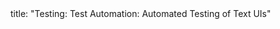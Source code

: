 <frontmatter>
title: "Testing: Test Automation: Automated Testing of Text UIs"
</frontmatter>

<include src="index-body.md" boilerplate />
